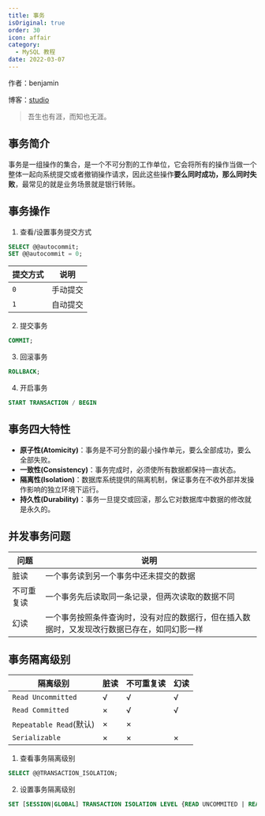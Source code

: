 ```yaml
---
title: 事务
isOriginal: true
order: 30
icon: affair
category:
  - MySQL 教程
date: 2022-03-07
---
```


作者：benjamin

博客：[studio](https://benjam1n.eu.org)

> 吾生也有涯，而知也无涯。

## 事务简介

事务是一组操作的集合，是一个不可分割的工作单位，它会将所有的操作当做一个整体一起向系统提交或者撤销操作请求，因此这些操作**要么同时成功，那么同时失败**，最常见的就是业务场景就是银行转账。

## 事务操作

1.  查看/设置事务提交方式

```sql
SELECT @@autocommit;
SET @@autocommit = 0;
```

| 提交方式 | 说明     |
| -------- | -------- |
| `0`      | 手动提交 |
| `1`      | 自动提交 |

2.  提交事务

```sql
COMMIT;
```

3.  回滚事务

```sql
ROLLBACK;
```

4.  开启事务

```sql
START TRANSACTION / BEGIN
```

## 事务四大特性

- **原子性(Atomicity)**：事务是不可分割的最小操作单元，要么全部成功，要么全部失败。
- **一致性(Consistency)**：事务完成时，必须使所有数据都保持一直状态。
- **隔离性(Isolation)**：数据库系统提供的隔离机制，保证事务在不收外部并发操作影响的独立环境下运行。
- **持久性(Durability)**：事务一旦提交或回滚，那么它对数据库中数据的修改就是永久的。

## 并发事务问题

| 问题       | 说明                                                                                         |
| ---------- | -------------------------------------------------------------------------------------------- |
| 脏读       | 一个事务读到另一个事务中还未提交的数据                                                       |
| 不可重复读 | 一个事务先后读取同一条记录，但两次读取的数据不同                                             |
| 幻读       | 一个事务按照条件查询时，没有对应的数据行，但在插入数据时，又发现改行数据已存在，如同幻影一样 |

## 事务隔离级别

| 隔离级别                | 脏读 | 不可重复读 | 幻读 |
| ----------------------- | ---- | ---------- | ---- |
| `Read Uncommitted`      | √    | √          | √    |
| `Read Committed`        | ×    | √          | √    |
| `Repeatable Read`(默认) | ×    | ×          |      |
| `Serializable`          | ×    | ×          | ×    |

1.  查看事务隔离级别

```sql
SELECT @@TRANSACTION_ISOLATION;
```

2.  设置事务隔离级别

```sql
SET [SESSION|GLOBAL] TRANSACTION ISOLATION LEVEL {READ UNCOMMITED | READ COMMITED | REPEATABLE READ | SERIALIZABLE}
```